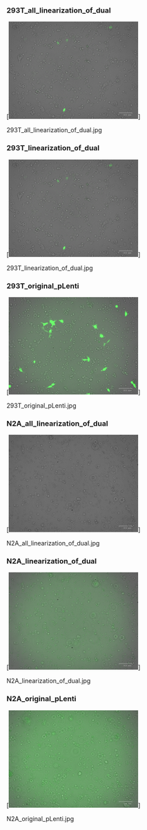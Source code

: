 ### 293T_all_linearization_of_dual

[<img src='293T_all_linearization_of_dual.jpg' width='300' />]

293T_all_linearization_of_dual.jpg

### 293T_linearization_of_dual

[<img src='293T_linearization_of_dual.jpg' width='300' />]

293T_linearization_of_dual.jpg

### 293T_original_pLenti

[<img src='293T_original_pLenti.jpg' width='300' />]

293T_original_pLenti.jpg

### N2A_all_linearization_of_dual

[<img src='N2A_all_linearization_of_dual.jpg' width='300' />]

N2A_all_linearization_of_dual.jpg

### N2A_linearization_of_dual

[<img src='N2A_linearization_of_dual.jpg' width='300' />]

N2A_linearization_of_dual.jpg

### N2A_original_pLenti

[<img src='N2A_original_pLenti.jpg' width='300' />]

N2A_original_pLenti.jpg

